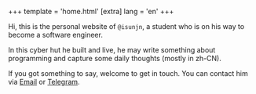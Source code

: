 +++
template = 'home.html'
[extra]
lang = 'en'
+++

Hi, this is the personal website of `@isunjn`, a student who is on his way to become a software engineer.

In this cyber hut he built and live, he may write something about programming and capture some daily thoughts (mostly in zh-CN).

If you got something to say, welcome to get in touch. You can contact him via [Email](mailto:isunjn@gmail.com) or [Telegram](https://t.me/isunjn).

